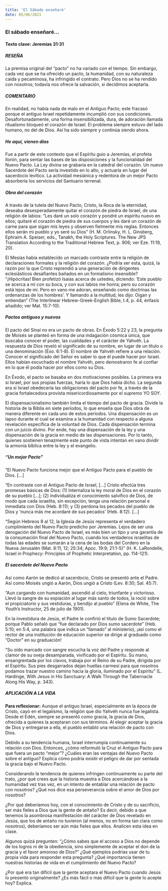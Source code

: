 ```yaml
---
title: 'El Sábado enseñaré'
date: 05/06/2021
---
```


### El sábado enseñaré...

#### Texto clave: Jeremías 31:31

##### RESEÑA

La premisa original del “pacto” no ha variado con el tiempo. Sin embargo, cada vez que se ha ofrecido un pacto, la humanidad, con su naturaleza caída y pecaminosa, ha infringido el contrato. Pero Dios no se ha rendido con nosotros; todavía nos ofrece la salvación, si decidimos aceptarla.

##### COMENTARIO

En realidad, no había nada de malo en el Antiguo Pacto; este fracasó porque el antiguo Israel repetidamente incumplió con sus condiciones. Desafortunadamente, una forma insensibilizada, dura, de adoración llamada ritualismo bloqueó el corazón de Israel. El problema siempre estuvo del lado humano, no del de Dios. Así ha sido siempre y continúa siendo ahora.

##### He aquí, vienen días

Fue a partir de este contexto que el Espíritu guio a Jeremías, el profeta llorón, para sentar las bases de las disposiciones y la funcionalidad del Nuevo Pacto. La Ley divina se grabaría en la catedral del corazón. Un nuevo Sacerdote del Pacto sería investido en lo alto, y actuaría en lugar del sacerdocio levítico. La actividad mesiánica y redentora de un mejor Pacto absorbería los servicios del Santuario terrenal.

##### Obra del corazón

A través de la tutela del Nuevo Pacto, Cristo, la Roca de la eternidad, deseaba desesperadamente quitar el corazón de piedra de Israel, de una religión de labios: “Les daré un solo corazón y pondré un espíritu nuevo en ellos; quitaré el corazón de piedra de sus cuerpos y les daré un corazón de carne para que sigan mis leyes y observen fielmente mis reglas. Entonces ellos serán mi pueblo y yo seré su Dios” (H. M. Orlinsky, H. L. Ginsberg, Ephraim A. Speiser, eds., Tanakh, the Holy Scriptures. The New JPS Translation According to the Traditional Hebrew Text, p. 906; ver Eze. 11:19, 20).

El Mesías había establecido un marcado contraste entre la religión de declaraciones formales y la religión del corazón. ¿Podría ser esta, quizá, la razón por la que Cristo reprendió a una generación de dirigentes eclesiásticos desafiantes bañados en un formalismo insensible? “¡Hipócritas! Bien profetizó Isaías acerca de ustedes, diciendo: ‘Este pueblo se acerca a mí con su boca, y con sus labios me honra; pero su corazón está lejos de mí. Pero en vano me adoran, enseñando como doctrinas las ordenanzas de los hombres’. Y llamando a la multitud, les dijo: Oigan y entiendan” (The Interlinear Hebrew-Greek-English Bible, t.4, p. 44, énfasis añadido; ver Mat. 15:7-10).

##### Pactos antiguos y nuevos

El pacto del Sinaí no era un pacto de obras. En Éxodo 5:22 y 23, la pregunta de Moisés se planteó en forma de una indagación cósmica única, que buscaba conocer el poder, las cualidades y el carácter de Yahvéh. La respuesta de Dios reveló el significado de su nombre, en lugar de un título o una denominación (Éxo. 6:1-8). El nombre de Yahvéh refiere a una relación. Conocer el significado del Señor es saber lo que él puede hacer por Israel. Ellos habían escuchado el nombre Yahvéh, pero demostraron fe al confiar en lo que él podía hacer por ellos como su Dios.

En Éxodo, el pacto se basaba en dos motivaciones posibles. La primera era si Israel, por sus propias fuerzas, haría lo que Dios había dicho. La segunda era si Israel obedecería las obligaciones del pacto por fe, a través de la gracia fortalecedora provista misericordiosamente por el supremo YO SOY.

El dispensacionalismo también limita el tiempo del pacto de gracia. Divide la historia de la Biblia en siete períodos, lo que enseña que Dios obra de manera diferente en cada uno de estos períodos. Una dispensación es un lapso durante el cual se examina a la humanidad con respecto a alguna revelación específica de la voluntad de Dios. Cada dispensación termina con un juicio divino. Por ende, hay una dispensación de la ley y una dispensación de la gracia en medio de las dispensaciones. Por lo tanto, quienes sostienen tenazmente este punto de vista intentan en vano dividir la armonía bíblica entre la ley y el evangelio.

##### “Un mejor Pacto”

“El Nuevo Pacto funciona mejor que el Antiguo Pacto para el pueblo de Dios. [...]

“En contraste con el Antiguo Pacto de Israel, [...] Cristo efectúa tres promesas básicas de Dios: (1) Internaliza la ley moral de Dios en el corazón de su pueblo [...]; (2) individualiza el conocimiento salvífico de Dios, de modo que cada israelita, sin excepción, tenga una relación personal e inmediata con Dios (Heb. 8:11); y (3) perdona los pecados del pueblo de Dios y ‘nunca más me acordaré de sus pecados’ (Heb. 8:12). [...]

“Según Hebreos 8 al 12, la Iglesia de Jesús representa el verdadero cumplimiento del Nuevo Pacto predicho por Jeremías. Lejos de ser una derogación del Nuevo Pacto de Israel, es más bien un tipo y una garantía de la consumación final del Nuevo Pacto, cuando los verdaderos israelitas de todas las edades se sumarán a la cena de las bodas del Cordero en la Nueva Jerusalén (Mat. 8:11, 12; 25:34; Apoc. 19:9; 21:1-5)” (H. K. LaRondelle, Israel in Prophecy: Principles of Prophetic Interpretation, pp. 114-121).

##### El sacerdote del Nuevo Pacto

Así como Aarón se dedicó al sacerdocio, Cristo se presentó ante el Padre. Así como Moisés ungió a Aarón, Dios ungió a Cristo (Lev. 8:30; Sal. 45:7).

“Aun cargando con humanidad, ascendió al cielo, triunfante y victorioso. Llevó la sangre de su expiación al lugar más santo de todos, la roció sobre el propiciatorio y sus vestiduras, y bendijo al pueblo” (Elena de White, The Youth’s Instructor, 25 de julio de 1901).

En la investidura de Jesús, el Padre le confirió el título de Sumo Sacerdote; porque Pablo señaló que “fue declarado por Dios sumo sacerdote” (Heb. 5:10; en 5:4, una palabra que indica un “llamado” al ministerio), ¡así como el rector de una institución de educación superior se dirige al graduado como “Doctor” en su graduación!

“Su oído marcado con sangre escucha la voz del Padre y responde al clamor de su oveja desamparada, vivificado por el Espíritu. Su mano, ensangrentada por los clavos, trabaja por el Reino de su Padre, dirigida por el Espíritu. Sus pies desgarrados dejan huellas carmesí para que nosotros podamos trazar nuestro camino hacia la gloria, iluminado por el Espíritu” (L. Hardinge, With Jesus in His Sanctuary: A Walk Through the Tabernacle Along His Way, p. 343).

##### APLICACIÓN A LA VIDA

**Para reflexionar:**  Aunque el antiguo Israel, especialmente en la época de Cristo, cayó en el legalismo, la religión que dio Yahvéh nunca fue legalista. Desde el Edén, siempre se presentó como gracia, la gracia de Dios, ofrecida a quienes la aceptaran con sus términos. Al elegir aceptar la gracia de Dios y entregarse a ella, el pueblo entabló una relación de pacto con Dios.

Debido a su tendencia humana, Israel interrumpía continuamente su relación con Dios. Entonces, ¿cómo reformuló la Cruz el Antiguo Pacto para que fuera un pacto “mejor”? ¿Cuáles eran las ventajas del Nuevo Pacto sobre el antiguo? Explica cómo podría existir el peligro de dar por sentada la gracia bajo el Nuevo Pacto.

Considerando la tendencia de quienes infringen continuamente su parte del trato, ¿por qué crees que la historia muestra a Dios acercándose a la humanidad vez tras vez, en un intento de entablar una relación de pacto con nosotros? ¿Qué nos dice esa perseverancia sobre el amor de Dios por nosotros?

¿Por qué deberíamos hoy, con el conocimiento de Cristo y de su sacrificio, ser más fieles a Dios que la gente de antaño? Es decir, debido a que tenemos la asombrosa manifestación del carácter de Dios revelado en Jesús, que los de antaño no tuvieron (al menos, no en forma tan clara como nosotros), deberíamos ser aún más fieles que ellos. Analicen esta idea en clase.

Algunos quizá pregunten: “¿Cómo sabes que el acceso a Dios no depende de los logros ni de la obediencia, sino simplemente de aceptar el don de la gracia y el favor amoroso de Dios?” ¿Qué ejemplos podrías usar de tu propia vida para responder esta pregunta? ¿Qué importancia tienen nuestras historias de vida en el cumplimiento del Nuevo Pacto?

¿Por qué era tan difícil que la gente aceptara el Nuevo Pacto cuando Jesús lo presentó originalmente? ¿Es más fácil o más difícil que la gente lo acepte hoy? Explica.